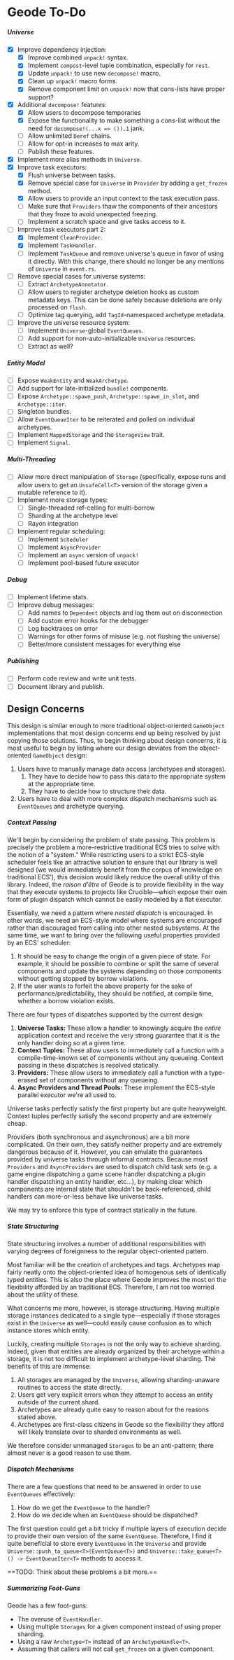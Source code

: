 # Geode To-Do

##### Universe

- [x] Improve dependency injection:
  - [x] Improve combined `unpack!` syntax.
  - [x] Implement `compost`-level tuple combination, especially for `rest`.
  - [x] Update `unpack!` to use new `decompose!` macro.
  - [x] Clean up `unpack!` macro forms.
  - [x] Remove component limit on `unpack!` now that cons-lists have proper support?
- [x] Additional `decompose!` features:
  - [x] Allow users to decompose temporaries
  - [x] Expose the functionality to make something a cons-list without the need for `decompose!(...x => ()).1` jank.
  - [ ] Allow unlimited `Deref` chains.
  - [ ] Allow for opt-in increases to max arity.
  - [ ] Publish these features.
- [x] Implement more alias methods in `Universe`.
- [x] Improve task executors:
  - [x] Flush universe between tasks.
  - [x] Remove special case for `Universe` in `Provider` by adding a `get_frozen` method.
  - [x] Allow users to provide an input context to the task execution pass.
  - [ ] Make sure that `Providers` thaw the components of their ancestors that they froze to avoid unexpected freezing.
  - [ ] Implement a scratch space and give tasks access to it.
- [ ] Improve task executors part 2:
  - [x] Implement `CleanProvider`.
  - [x] Implement `TaskHandler`.
  - [ ] Implement `TaskQueue` and remove universe's queue in favor of using it directly. With this change, there should no longer be any mentions of `Universe` in `event.rs`.
- [ ] Remove special cases for universe systems:
  - [ ] Extract `ArchetypeAnnotator`.
  - [ ] Allow users to register archetype deletion hooks as custom metadata keys. This can be done safely because deletions are only processed on `flush`.
  - [ ] Optimize tag querying, add `TagId`-namespaced archetype metadata.
- [ ] Improve the universe resource system:
  - [ ] Implement `Universe`-global `EventQueues`.
  - [ ] Add support for non-auto-initializable `Universe` resources.
  - [ ] Extract as well?

##### Entity Model

- [ ] Expose `WeakEntity` and `WeakArchetype`.
- [ ] Add support for late-initialized `bundle!` components.
- [ ] Expose `Archetype::spawn_push`, `Archetype::spawn_in_slot`, and `Archetype::iter`.
- [ ] Singleton bundles.
- [ ] Allow `EventQueueIter` to be reiterated and polled on individual archetypes.
- [ ] Implement `MappedStorage` and the `StorageView` trait.
- [ ] Implement `Signal`.

##### Multi-Threading

- [ ] Allow more direct manipulation of `Storage` (specifically, expose runs and allow users to get an `UnsafeCell<T>` version of the storage given a mutable reference to it).
- [ ] Implement more storage types:
  - [ ] Single-threaded ref-celling for multi-borrow
  - [ ] Sharding at the archetype level
  - [ ] Rayon integration
- [ ] Implement regular scheduling:
  - [ ] Implement `Scheduler`
  - [ ] Implement `AsyncProvider`
  - [ ] Implement an `async` version of `unpack!`
  - [ ] Implement pool-based future executor

##### Debug

- [ ] Implement lifetime stats.
- [ ] Improve debug messages:
  - [ ] Add names to `Dependent` objects and log them out on disconnection
  - [ ] Add custom error hooks for the debugger
  - [ ] Log backtraces on error
  - [ ] Warnings for other forms of misuse (e.g. not flushing the universe)
  - [ ] Better/more consistent messages for everything else

##### Publishing

- [ ] Perform code review and write unit tests.
- [ ] Document library and publish.

## Design Concerns

This design is similar enough to more traditional object-oriented `GameObject` implementations that most design concerns end up being resolved by just copying those solutions. Thus, to begin thinking about design concerns, it is most useful to begin by listing where our design deviates from the object-oriented `GameObject` design:

1. Users have to manually manage data access (archetypes and storages).
   1. They have to decide how to pass this data to the appropriate system at the appropriate time.
   2. They have to decide how to structure their data.
2. Users have to deal with more complex dispatch mechanisms such as `EventQueues` and archetype querying.

##### Context Passing

We'll begin by considering the problem of state passing. This problem is precisely the problem a more-restrictive traditional ECS tries to solve with the notion of a "system." While restricting users to a strict ECS-style scheduler feels like an attractive solution to ensure that our library is well designed (we would immediately benefit from the corpus of knowledge on traditional ECS'), this decision would likely reduce the overall utility of this library. Indeed, the *raison d'être* of Geode is to provide flexibility in the way that they execute systems to projects like Crucible—which expose their own form of plugin dispatch which cannot be easily modeled by a flat executor.

Essentially, we need a pattern where *nested dispatch* is encouraged. In other words, we need an ECS-style model where systems are encouraged rather than discouraged from calling into other nested subsystems. At the same time, we want to bring over the following useful properties provided by an ECS' scheduler:

1. It should be easy to change the origin of a given piece of state. For example, it should be possible to combine or split the same of several components and update the systems depending on those components without getting stopped by borrow violations.
2. If the user wants to forfeit the above property for the sake of performance/predictability, they should be notified, at compile time, whether a borrow violation exists.

There are four types of dispatches supported by the current design:

1. **Universe Tasks:** These allow a handler to knowingly acquire the *entire* application context and receive the very strong guarantee that it is the only handler doing so at a given time.
2. **Context Tuples:** These allow users to immediately call a function with a compile-time-known set of components without any queueing. Context passing in these dispatches is resolved statically.
3. **Providers:** These allow users to immediately call a function with a type-erased set of components without any queueing.
4. **Async Providers and Thread Pools:** These implement the ECS-style parallel executor we're all used to.

Universe tasks perfectly satisfy the first property but are quite heavyweight. Context tuples perfectly satisfy the second property and are extremely cheap.

Providers (both synchronous and asynchronous) are a bit more complicated. On their own, they satisfy neither property and are extremely dangerous because of it. However, you can emulate the guarantees provided by universe tasks through informal contracts. Because most `Providers` and `AsyncProviders` are used to dispatch child task sets (e.g. a game engine dispatching a game scene handler dispatching a plugin handler dispatching an entity handler, etc...), by making clear which components are internal state that shouldn't be back-referenced, child handlers can more-or-less behave like universe tasks.

We may try to enforce this type of contract statically in the future.

##### State Structuring

State structuring involves a number of additional responsibilities with varying degrees of foreignness to the regular object-oriented pattern.

Most familiar will be the creation of archetypes and tags. Archetypes map fairly neatly onto the object-oriented idea of homogenous sets of identically typed entities. This is also the place where Geode improves the most on the flexibility afforded by an traditional ECS. Therefore, I am not too worried about the utility of these.

What concerns me more, however, is storage structuring. Having multiple storage instances dedicated to a single type—especially if those storages exist in the `Universe` as well—could easily cause confusion as to which instance stores which entity.

Luckily, creating multiple `Storages` is not the only way to achieve sharding. Indeed, given that entities are already organized by their archetype within a storage, it is not too difficult to implement archetype-level sharding. The benefits of this are immense:

1. All storages are managed by the `Universe`, allowing sharding-unaware routines to access the state directly.
2. Users get very explicit errors when they attempt to access an entity outside of the current shard.
3. Archetypes are already quite easy to reason about for the reasons stated above.
4. Archetypes are first-class citizens in Geode so the flexibility they afford will likely translate over to sharded environments as well.

We therefore consider unmanaged `Storages` to be an anti-pattern; there almost never is a good reason to use them.

##### Dispatch Mechanisms

There are a few questions that need to be answered in order to use `EventQueues` effectively:

1. How do we get the `EventQueue` to the handler?
2. How do we decide when an `EventQueue` should be dispatched?

The first question could get a bit tricky if multiple layers of execution decide to provide their own version of the same `EventQueue`. Therefore, I find it quite beneficial to store every `EventQueue` in the `Universe` and provide `Universe::push_to_queue<T>(EventQueue<T>)` and `Universe::take_queue<T>() -> EventQueueIter<T>` methods to access it.

==TODO: Think about these problems a bit more.==

##### Summarizing Foot-Guns

Geode has a few foot-guns:

- The overuse of `EventHandler`.
- Using multiple `Storages` for a given component instead of using proper sharding.
- Using a raw `Archetype<T>` instead of an `ArchetypeHandle<T>`.
- Assuming that callers will not call `get_frozen` on a given component.
